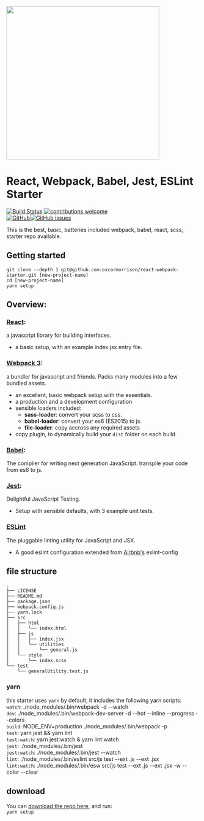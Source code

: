 <img src="https://s3.amazonaws.com/blogoscarmorrison/2017/05/logo.png" width="400px" />



# React, Webpack, Babel, Jest, ESLint Starter  
[![Build Status](https://travis-ci.org/oscarmorrison/react-webpack-starter.svg?branch=master)](https://travis-ci.org/oscarmorrison/react-webpack-starter)  [![contributions welcome](https://img.shields.io/badge/contributions-welcome-brightgreen.svg?style=flat)](https://github.com/oscarmorrison/react-webpack-starter/issues)  
[![GitHub](https://img.shields.io/github/license/mashape/apistatus.svg?style=plastic)](https://github.com/oscarmorrison/react-webpack-starter/blob/master/LICENSE)[![GitHub issues](https://img.shields.io/github/issues/badges/shields.svg?style=plastic)](https://github.com/oscarmorrison/react-webpack-starter/issues)



This is the best, basic, batteries included webpack, babel, react, scss,
starter repo available.

## Getting started
`git clone --depth 1 git@github.com:oscarmorrison/react-webpack-starter.git [new-project-name]`  
`cd [new-project-name]`  
`yarn setup`  

## Overview:
### [React](https://facebook.github.io/react/):
a javascript library for building interfaces.  
- a basic setup, with an example index.jsx entry file. 

### [Webpack 3](https://webpack.js.org/):
a bundler for javascript and friends. Packs many modules into a few bundled assets. 
- an excellent, basic webpack setup with the essentials. 
- a production and a development configuration
- sensible loaders included:
  - **sass-loader**: convert your scss to css.
  - **babel-loader**: convert your es6 (ES2015) to js.
  - **file-loader**: copy accross any required assets
- copy plugin, to dynamically build your `dist` folder on each build


### [Babel](https://babeljs.io/):  
The compiler for writing next generation JavaScript. transpile your code from es6 to js.  

### [Jest](https://facebook.github.io/jest/):
Delightful JavaScript Testing.  
- Setup with sensible defaults, with 3 example unit tests.

### [ESLint](http://eslint.org/)
The pluggable linting utility for JavaScript and JSX.  
- A good eslint configuration extended from [Airbnb's](https://github.com/airbnb/javascript) eslint-config  

## file structure
```
.
├── LICENSE
├── README.md
├── package.json
├── webpack.config.js
├── yarn.lock
├── src
│   ├── html
│   │   └── index.html
│   ├── js
│   │   ├── index.jsx
│   │   └── utilities
│   │       └── general.js
│   └── style
│       └── index.scss
└── test
    └── generalUtility.test.js

```

### yarn 
this starter uses `yarn` by default, it includes the following yarn scripts:  
`watch`:  ./node_modules/.bin/webpack -d --watch  
`dev`:  ./node_modules/.bin/webpack-dev-server -d --hot --inline --progress --colors  
`build`:  NODE_ENV=production ./node_modules/.bin/webpack -p  
`test`:  yarn jest && yarn lint  
`test:watch`:  yarn jest:watch & yarn lint:watch  
`jest`:  ./node_modules/.bin/jest  
`jest:watch`:  ./node_modules/.bin/jest --watch  
`lint`:  ./node_modules/.bin/eslint src/js test --ext .js --ext .jsx  
`lint:watch`:  ./node_modules/.bin/esw src/js test --ext .js --ext .jsx -w --color --clear  

## download
You can [download the repo here](https://github.com/oscarmorrison/react-webpack-starter/archive/master.zip), and run:  
`yarn setup`
